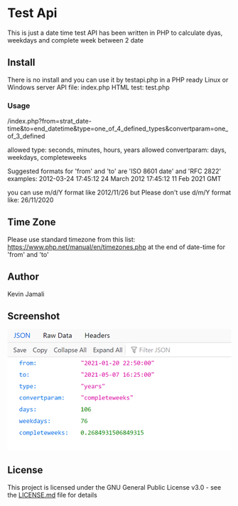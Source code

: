 # Test Api
This is just a  date time test API has been written in PHP to calculate dyas, weekdays and complete week between 2 date 

## Install

There is no install and you can use it by testapi.php in a PHP ready Linux or Windows server
API file: index.php
HTML test: test.php 

### Usage
/index.php?from=strat_date-time&to=end_datetime&type=one_of_4_defined_types&convertparam=one_of_3_defined

allowed type: seconds, minutes, hours, years
allowed convertparam: days, weekdays, completeweeks

Suggested formats for 'from' and 'to' are 'ISO 8601 date' and 'RFC 2822'
examples:
2012-03-24 17:45:12
24 March 2012 17:45:12
11 Feb 2021 GMT

you can use m/d/Y format like 2012/11/26 but Please don't use d/m/Y format like: 26/11/2020

## Time Zone

Please use standard timezone from this list: https://www.php.net/manual/en/timezones.php at the end of date-time for 'from' and 'to'

## Author
Kevin Jamali

## Screenshot
![Json result](https://github.com/kevinjamali/testapi/blob/main/images/tetsapi-json.png)


## License

This project is licensed under the GNU General Public License v3.0 - see the [LICENSE.md](LICENSE.md) file for details
